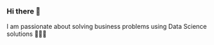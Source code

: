 ### Hi there 👋

<!--
**kanygarcia/kanygarcia** is a ✨ _special_ ✨ repository because its `README.md` (this file) appears on your GitHub profile. -->

I am passionate about solving business problems using Data Science solutions 👨🏽‍💻


